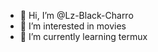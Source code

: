 - 👋 Hi, I’m @Lz-Black-Charro
- 👀 I’m interested in movies
- 🌱 I’m currently learning termux

<!---
Lz-Black-Charro/Lz-Black-Charro is a ✨ special ✨ repository because its `README.md` (this file) appears on your GitHub profile.
You can click the Preview link to take a look at your changes.
--->

